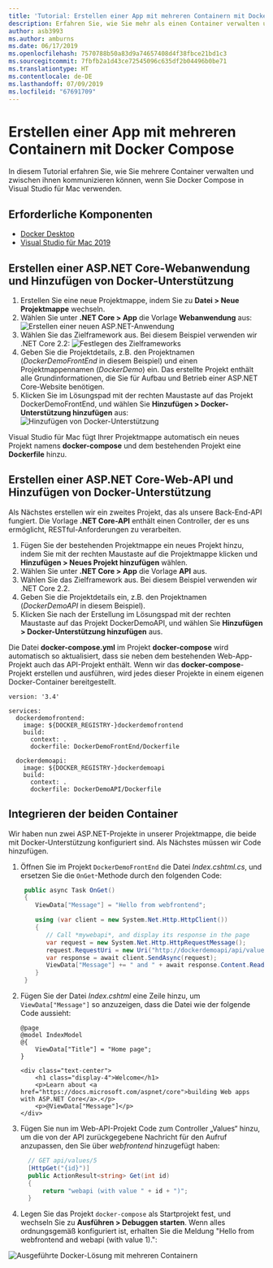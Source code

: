```yaml
---
title: 'Tutorial: Erstellen einer App mit mehreren Containern mit Docker Compose'
description: Erfahren Sie, wie Sie mehr als einen Container verwalten und zwischen ihnen in Visual Studio für Mac kommunizieren können.
author: asb3993
ms.author: amburns
ms.date: 06/17/2019
ms.openlocfilehash: 7570788b50a83d9a74657408d4f38fbce21bd1c3
ms.sourcegitcommit: 7fbfb2a1d43ce72545096c635df2b04496b0be71
ms.translationtype: HT
ms.contentlocale: de-DE
ms.lasthandoff: 07/09/2019
ms.locfileid: "67691709"
---
```

# <a name="create-a-multi-container-app-with-docker-compose"></a>Erstellen einer App mit mehreren Containern mit Docker Compose

In diesem Tutorial erfahren Sie, wie Sie mehrere Container verwalten und zwischen ihnen kommunizieren können, wenn Sie Docker Compose in Visual Studio für Mac verwenden.

## <a name="prerequisites"></a>Erforderliche Komponenten

* [Docker Desktop](https://hub.docker.com/editions/community/docker-ce-desktop-mac)
* [Visual Studio für Mac 2019](https://visualstudio.microsoft.com/vs/mac)

## <a name="create-an-aspnet-core-web-application-and-add-docker-support"></a>Erstellen einer ASP.NET Core-Webanwendung und Hinzufügen von Docker-Unterstützung

1. Erstellen Sie eine neue Projektmappe, indem Sie zu **Datei > Neue Projektmappe** wechseln.
1. Wählen Sie unter **.NET Core > App** die Vorlage **Webanwendung** aus: ![Erstellen einer neuen ASP.NET-Anwendung](media/docker-quickstart-1.png)
1. Wählen Sie das Zielframework aus. Bei diesem Beispiel verwenden wir .NET Core 2.2: ![Festlegen des Zielframeworks](media/docker-quickstart-2.png)
1. Geben Sie die Projektdetails, z.B. den Projektnamen (_DockerDemoFrontEnd_ in diesem Beispiel) und einen Projektmappennamen (_DockerDemo_) ein. Das erstellte Projekt enthält alle Grundinformationen, die Sie für Aufbau und Betrieb einer ASP.NET Core-Website benötigen.
1. Klicken Sie im Lösungspad mit der rechten Maustaste auf das Projekt DockerDemoFrontEnd, und wählen Sie **Hinzufügen > Docker-Unterstützung hinzufügen** aus: ![Hinzufügen von Docker-Unterstützung](media/docker-quickstart-3.png)

Visual Studio für Mac fügt Ihrer Projektmappe automatisch ein neues Projekt namens **docker-compose** und dem bestehenden Projekt eine **Dockerfile** hinzu.

## <a name="create-an-aspnet-core-web-api-and-add-docker-support"></a>Erstellen einer ASP.NET Core-Web-API und Hinzufügen von Docker-Unterstützung

Als Nächstes erstellen wir ein zweites Projekt, das als unsere Back-End-API fungiert. Die Vorlage **.NET Core-API** enthält einen Controller, der es uns ermöglicht, RESTful-Anforderungen zu verarbeiten.

1. Fügen Sie der bestehenden Projektmappe ein neues Projekt hinzu, indem Sie mit der rechten Maustaste auf die Projektmappe klicken und **Hinzufügen > Neues Projekt hinzufügen** wählen.
1. Wählen Sie unter **.NET Core > App** die Vorlage **API** aus.
1. Wählen Sie das Zielframework aus. Bei diesem Beispiel verwenden wir .NET Core 2.2.
1. Geben Sie die Projektdetails ein, z.B. den Projektnamen (_DockerDemoAPI_ in diesem Beispiel).
1. Klicken Sie nach der Erstellung im Lösungspad mit der rechten Maustaste auf das Projekt DockerDemoAPI, und wählen Sie **Hinzufügen > Docker-Unterstützung hinzufügen** aus.

Die Datei **docker-compose.yml** im Projekt **docker-compose** wird automatisch so aktualisiert, dass sie neben dem bestehenden Web-App-Projekt auch das API-Projekt enthält. Wenn wir das **docker-compose**-Projekt erstellen und ausführen, wird jedes dieser Projekte in einem eigenen Docker-Container bereitgestellt.

```
version: '3.4'

services:
  dockerdemofrontend:
    image: ${DOCKER_REGISTRY-}dockerdemofrontend
    build:
      context: .
      dockerfile: DockerDemoFrontEnd/Dockerfile

  dockerdemoapi:
    image: ${DOCKER_REGISTRY-}dockerdemoapi
    build:
      context: .
      dockerfile: DockerDemoAPI/Dockerfile
```

## <a name="integrate-the-two-containers"></a>Integrieren der beiden Container

Wir haben nun zwei ASP.NET-Projekte in unserer Projektmappe, die beide mit Docker-Unterstützung konfiguriert sind. Als Nächstes müssen wir Code hinzufügen.

1. Öffnen Sie im Projekt `DockerDemoFrontEnd` die Datei *Index.cshtml.cs*, und ersetzen Sie die `OnGet`-Methode durch den folgenden Code:

   ```csharp
    public async Task OnGet()
    {
       ViewData["Message"] = "Hello from webfrontend";

       using (var client = new System.Net.Http.HttpClient())
       {
          // Call *mywebapi*, and display its response in the page
          var request = new System.Net.Http.HttpRequestMessage();
          request.RequestUri = new Uri("http://dockerdemoapi/api/values/1");
          var response = await client.SendAsync(request);
          ViewData["Message"] += " and " + await response.Content.ReadAsStringAsync();
       }
    }
   ```

1. Fügen Sie der Datei *Index.cshtml* eine Zeile hinzu, um `ViewData["Message"]` so anzuzeigen, dass die Datei wie der folgende Code aussieht:

      ```cshtml
      @page
      @model IndexModel
      @{
          ViewData["Title"] = "Home page";
      }

      <div class="text-center">
          <h1 class="display-4">Welcome</h1>
          <p>Learn about <a href="https://docs.microsoft.com/aspnet/core">building Web apps with ASP.NET Core</a>.</p>
          <p>@ViewData["Message"]</p>
      </div>
      ```

1. Fügen Sie nun im Web-API-Projekt Code zum Controller „Values“ hinzu, um die von der API zurückgegebene Nachricht für den Aufruf anzupassen, den Sie über *webfrontend* hinzugefügt haben:

      ```csharp
        // GET api/values/5
        [HttpGet("{id}")]
        public ActionResult<string> Get(int id)
        {
            return "webapi (with value " + id + ")";
        }
      ```

1. Legen Sie das Projekt `docker-compose` als Startprojekt fest, und wechseln Sie zu **Ausführen > Debuggen starten**. Wenn alles ordnungsgemäß konfiguriert ist, erhalten Sie die Meldung "Hello from webfrontend and webapi (with value 1).":

![Ausgeführte Docker-Lösung mit mehreren Containern](media/docker-multicontainer-debug.png)
